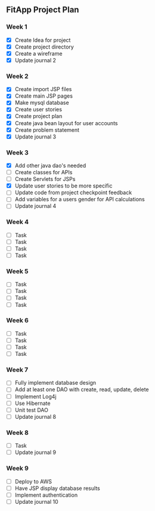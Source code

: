 ## FitApp Project Plan
### Week 1
- [x] Create Idea for project
- [x] Create project directory
- [x] Create a wireframe
- [x] Update journal 2
### Week 2
- [x] Create import JSP files
- [x] Create main JSP pages
- [x] Make mysql database
- [x] Create user stories
- [x] Create project plan
- [x] Create java bean layout for user accounts
- [x] Create problem statement
- [x] Update journal 3
### Week 3
- [x] Add other java dao's needed
- [ ] Create classes for APIs
- [ ] Create Servlets for JSPs
- [x] Update user stories to be more specific
- [ ] Update code from project checkpoint feedback
- [ ] Add variables for a users gender for API calculations
- [ ] Update journal 4
### Week 4
- [ ] Task
- [ ] Task
- [ ] Task
- [ ] Task
### Week 5
- [ ] Task
- [ ] Task
- [ ] Task
- [ ] Task
### Week 6
- [ ] Task
- [ ] Task
- [ ] Task
- [ ] Task
### Week 7
- [ ] Fully implement database design
- [ ] Add at least one DAO with create, read, update, delete
- [ ] Implement Log4j
- [ ] Use Hibernate
- [ ] Unit test DAO
- [ ] Update journal 8
### Week 8
- [ ] Task
- [ ] Update journal 9
### Week 9
- [ ] Deploy to AWS
- [ ] Have JSP display database results
- [ ] Implement authentication
- [ ] Update journal 10
